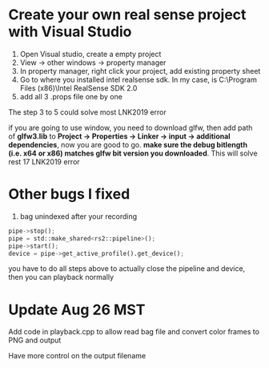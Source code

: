# Create your own real sense project with Visual Studio
1. Open Visual studio, create a empty project
2. View -> other windows -> property manager
3. In property manager, right click your project, add existing property sheet
4. Go to where you installed intel realsense sdk. In my case, is C:\Program Files (x86)\Intel RealSense SDK 2.0
5. add all 3 .props file one by one

The step 3 to 5 could solve most LNK2019 error

if you are going to use window, you need to download glfw, then add path of **glfw3.lib** to **Project -> Properties -> Linker -> input -> additional dependencies**, now you are good to go. **make sure the debug bitlength (i.e. x64 or x86) matches glfw bit version you downloaded**. This will solve rest 17 LNK2019 error

# Other bugs I fixed
1. bag unindexed
after your recording
```python
pipe->stop();
pipe = std::make_shared<rs2::pipeline>();
pipe->start();
device = pipe->get_active_profile().get_device();
```
you have to do all steps above to actually close the pipeline and device, then you can playback normally

# Update Aug 26 MST
Add code in playback.cpp to allow read bag file and convert color frames to PNG and output

Have more control on the output filename
